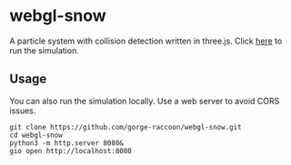 # webgl-snow

A particle system with collision detection written in three.js. Click [here](https://gorge-raccoon.github.io/webgl-snow/) to run the simulation.


## Usage

You can also run the simulation locally. Use a web server to avoid CORS issues.

```console
git clone https://github.com/gorge-raccoon/webgl-snow.git
cd webgl-snow
python3 -m http.server 8080&
gio open http://localhost:8080
```
